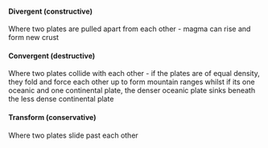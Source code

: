 #### Divergent (constructive)

Where two plates are pulled apart from each other - magma can rise and form new crust
#### Convergent (destructive)

Where two plates collide with each other - if the plates are of equal density, they fold and force each other up to form mountain ranges whilst if its one oceanic and one continental plate, the denser oceanic plate sinks beneath the less dense continental plate
 
#### Transform (conservative)

Where two plates slide past each other

